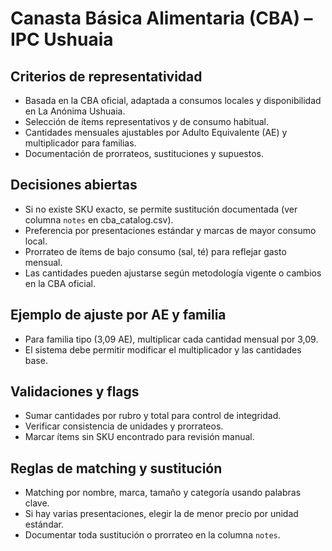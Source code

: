 # Canasta Básica Alimentaria (CBA) – IPC Ushuaia

## Criterios de representatividad
- Basada en la CBA oficial, adaptada a consumos locales y disponibilidad en La Anónima Ushuaia.
- Selección de ítems representativos y de consumo habitual.
- Cantidades mensuales ajustables por Adulto Equivalente (AE) y multiplicador para familias.
- Documentación de prorrateos, sustituciones y supuestos.

## Decisiones abiertas
- Si no existe SKU exacto, se permite sustitución documentada (ver columna `notes` en cba_catalog.csv).
- Preferencia por presentaciones estándar y marcas de mayor consumo local.
- Prorrateo de ítems de bajo consumo (sal, té) para reflejar gasto mensual.
- Las cantidades pueden ajustarse según metodología vigente o cambios en la CBA oficial.

## Ejemplo de ajuste por AE y familia
- Para familia tipo (3,09 AE), multiplicar cada cantidad mensual por 3,09.
- El sistema debe permitir modificar el multiplicador y las cantidades base.

## Validaciones y flags
- Sumar cantidades por rubro y total para control de integridad.
- Verificar consistencia de unidades y prorrateos.
- Marcar ítems sin SKU encontrado para revisión manual.

## Reglas de matching y sustitución
- Matching por nombre, marca, tamaño y categoría usando palabras clave.
- Si hay varias presentaciones, elegir la de menor precio por unidad estándar.
- Documentar toda sustitución o prorrateo en la columna `notes`.
